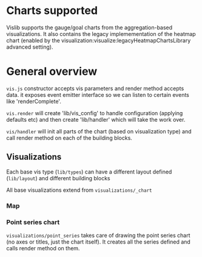 # Charts supported

Vislib supports the gauge/goal charts from the aggregation-based visualizations. It also contains the legacy implemementation of the heatmap chart (enabled by the visualization:visualize:legacyHeatmapChartsLibrary advanced setting).

# General overview

`vis.js` constructor accepts vis parameters and render method accepts data. it exposes event emitter interface so we can listen to certain events like 'renderComplete'.

`vis.render` will create 'lib/vis_config' to handle configuration (applying defaults etc) and then create 'lib/handler' which will take the work over.

`vis/handler` will init all parts of the chart (based on visualization type) and call render method on each of the building blocks.

## Visualizations

Each base vis type (`lib/types`) can have a different layout defined (`lib/layout`) and different building blocks

All base visualizations extend from `visualizations/_chart`


### Map

### Point series chart

`visualizations/point_series` takes care of drawing the point series chart (no axes or titles, just the chart itself). It creates all the series defined and calls render method on them.